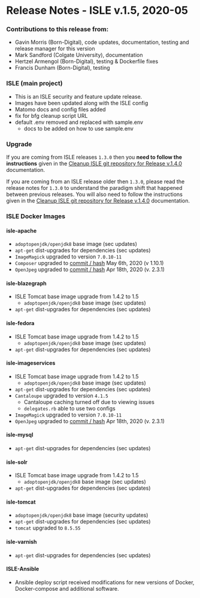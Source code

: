 # Release Notes - ISLE v.1.5, 2020-05

### Contributions to this release from:

* Gavin Morris (Born-Digital), code updates, documentation, testing and release manager for this version
* Mark Sandford (Colgate University), documentation
* Hertzel Armengol (Born-Digital), testing & Dockerfile fixes
* Francis Dunham (Born-Digital), testing

### ISLE (main project)

* This is an ISLE security and feature update release.  
* Images have been updated along with the ISLE config
* Matomo docs and config files added
* fix for bfg cleanup script URL
* default .env removed and replaced with sample.env
  * docs to be added on how to use sample.env

### Upgrade

If you are coming from ISLE releases `1.3.0` then you **need to follow the instructions** given in
the [Cleanup ISLE git repository for Release v.1.4.0](https://islandora-collaboration-group.github.io/ISLE/cookbook-recipes/isle-v140-git-cleanup/)
documentation.

If you are coming from an ISLE release older then `1.3.0`, please read the release notes for `1.3.0` to understand
the paradigm shift that happened between previous releases. You will also need to follow the instructions given in
the [Cleanup ISLE git repository for Release v.1.4.0](https://islandora-collaboration-group.github.io/ISLE/cookbook-recipes/isle-v140-git-cleanup/)
documentation.

### ISLE Docker Images

#### isle-apache

* `adoptopenjdk/openjdk8` base image (sec updates)
* `apt-get` dist-upgrades for dependencies (sec updates)
* `ImageMagick` upgraded to version `7.0.10-11`
* `Composer` upgraded to [commit / hash](https://github.com/composer/composer/commit/4d7f8d40f9788de07c7f7b8946f340bf89535453) May 6th, 2020 (v 1.10.1)
* `OpenJpeg` upgraded to [commit / hash](https://github.com/uclouvain/openjpeg/commit/64689d05dfaaf52105581d93fb1eb173b20829a4) Apr 18th, 2020 (v. 2.3.1)

#### isle-blazegraph

* ISLE Tomcat base image upgrade from 1.4.2 to 1.5
  * `adoptopenjdk/openjdk8` base image (sec updates)
* `apt-get` dist-upgrades for dependencies (sec updates)

#### isle-fedora

* ISLE Tomcat base image upgrade from 1.4.2 to 1.5
  * `adoptopenjdk/openjdk8` base image (sec updates)
* `apt-get` dist-upgrades for dependencies (sec updates)

#### isle-imageservices

* ISLE Tomcat base image upgrade from 1.4.2 to 1.5
  * `adoptopenjdk/openjdk8` base image (sec updates)
* `apt-get` dist-upgrades for dependencies (sec updates)
* `Cantaloupe` upgraded to version `4.1.5`
  * Cantaloupe caching turned off due to viewing issues
  * `delegates.rb` able to use two configs
* `ImageMagick` upgraded to version `7.0.10-11`
* `OpenJpeg` upgraded to [commit / hash](https://github.com/uclouvain/openjpeg/commit/64689d05dfaaf52105581d93fb1eb173b20829a4) Apr 18th, 2020 (v. 2.3.1)

#### isle-mysql

* `apt-get` dist-upgrades for dependencies (sec updates)

#### isle-solr

* ISLE Tomcat base image upgrade from 1.4.2 to 1.5
  * `adoptopenjdk/openjdk8` base image (sec updates)
* `apt-get` dist-upgrades for dependencies (sec updates)

#### isle-tomcat

* `adoptopenjdk/openjdk8` base image (security updates)
* `apt-get` dist-upgrades for dependencies (sec updates)
* `tomcat` upgraded to `8.5.55`

#### isle-varnish

* `apt-get` dist-upgrades for dependencies (sec updates)

#### ISLE-Ansible

* Ansible deploy script received modifications for new versions of Docker, Docker-compose and additional software.
